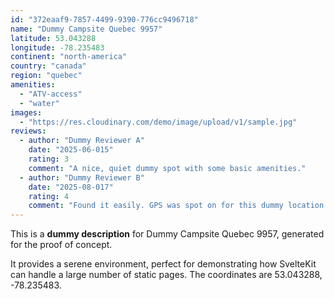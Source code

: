 ```yaml
---
id: "372eaaf9-7857-4499-9390-776cc9496718"
name: "Dummy Campsite Quebec 9957"
latitude: 53.043288
longitude: -78.235483
continent: "north-america"
country: "canada"
region: "quebec"
amenities:
  - "ATV-access"
  - "water"
images:
  - "https://res.cloudinary.com/demo/image/upload/v1/sample.jpg"
reviews:
  - author: "Dummy Reviewer A"
    date: "2025-06-015"
    rating: 3
    comment: "A nice, quiet dummy spot with some basic amenities."
  - author: "Dummy Reviewer B"
    date: "2025-08-017"
    rating: 4
    comment: "Found it easily. GPS was spot on for this dummy location."
---
```


This is a **dummy description** for Dummy Campsite Quebec 9957, generated for the proof of concept.

It provides a serene environment, perfect for demonstrating how SvelteKit can handle a large number of static pages. The coordinates are 53.043288, -78.235483.
